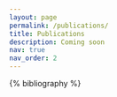 ```yaml
---
layout: page
permalink: /publications/
title: Publications
description: Coming soon
nav: true
nav_order: 2
---
```


<!-- _pages/publications.md -->
<div class="publications">

{% bibliography %}

</div>
